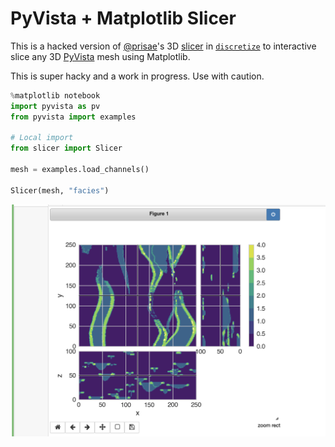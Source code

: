 # PyVista + Matplotlib Slicer

This is a hacked version of [@prisae](https://github.com/prisae)'s 3D
[slicer](https://github.com/simpeg/discretize/blob/master/discretize/View.py#L1183)
in [`discretize`](https://github.com/simpeg/discretize) to interactive slice
any 3D [PyVista](http://docs.pyvista.org) mesh using Matplotlib.

This is super hacky and a work in progress. Use with caution.

```py
%matplotlib notebook
import pyvista as pv
from pyvista import examples

# Local import
from slicer import Slicer

mesh = examples.load_channels()

Slicer(mesh, "facies")
```

![demo](./demo.png)
